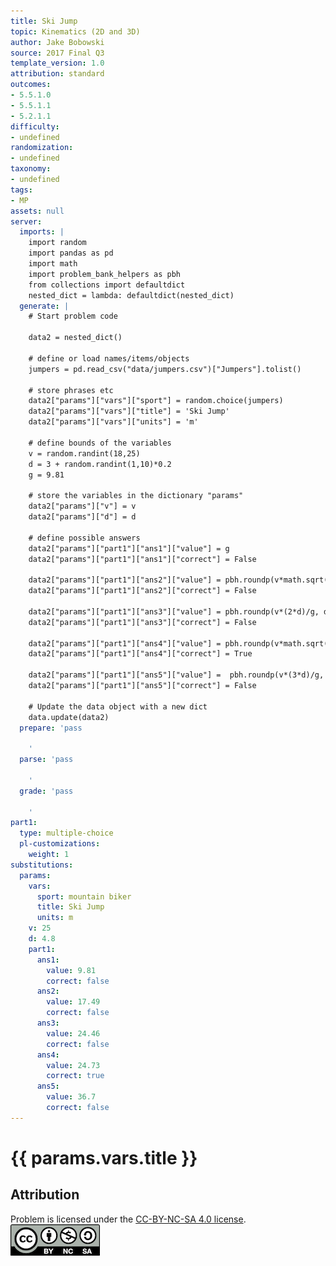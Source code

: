 ```yaml
---
title: Ski Jump
topic: Kinematics (2D and 3D)
author: Jake Bobowski
source: 2017 Final Q3
template_version: 1.0
attribution: standard
outcomes:
- 5.5.1.0
- 5.5.1.1
- 5.2.1.1
difficulty:
- undefined
randomization:
- undefined
taxonomy:
- undefined
tags:
- MP
assets: null
server:
  imports: |
    import random
    import pandas as pd
    import math
    import problem_bank_helpers as pbh
    from collections import defaultdict
    nested_dict = lambda: defaultdict(nested_dict)
  generate: |
    # Start problem code

    data2 = nested_dict()

    # define or load names/items/objects
    jumpers = pd.read_csv("data/jumpers.csv")["Jumpers"].tolist()

    # store phrases etc
    data2["params"]["vars"]["sport"] = random.choice(jumpers)
    data2["params"]["vars"]["title"] = 'Ski Jump'
    data2["params"]["vars"]["units"] = 'm'

    # define bounds of the variables
    v = random.randint(18,25)
    d = 3 + random.randint(1,10)*0.2
    g = 9.81

    # store the variables in the dictionary "params"
    data2["params"]["v"] = v
    data2["params"]["d"] = d

    # define possible answers
    data2["params"]["part1"]["ans1"]["value"] = g
    data2["params"]["part1"]["ans1"]["correct"] = False

    data2["params"]["part1"]["ans2"]["value"] = pbh.roundp(v*math.sqrt(d/g), decimals=2)
    data2["params"]["part1"]["ans2"]["correct"] = False

    data2["params"]["part1"]["ans3"]["value"] = pbh.roundp(v*(2*d)/g, decimals=2)
    data2["params"]["part1"]["ans3"]["correct"] = False

    data2["params"]["part1"]["ans4"]["value"] = pbh.roundp(v*math.sqrt((2*d)/g), decimals=2)
    data2["params"]["part1"]["ans4"]["correct"] = True

    data2["params"]["part1"]["ans5"]["value"] =  pbh.roundp(v*(3*d)/g, decimals=2)
    data2["params"]["part1"]["ans5"]["correct"] = False

    # Update the data object with a new dict
    data.update(data2)
  prepare: 'pass

    '
  parse: 'pass

    '
  grade: 'pass

    '
part1:
  type: multiple-choice
  pl-customizations:
    weight: 1
substitutions:
  params:
    vars:
      sport: mountain biker
      title: Ski Jump
      units: m
    v: 25
    d: 4.8
    part1:
      ans1:
        value: 9.81
        correct: false
      ans2:
        value: 17.49
        correct: false
      ans3:
        value: 24.46
        correct: false
      ans4:
        value: 24.73
        correct: true
      ans5:
        value: 36.7
        correct: false
---
```

# {{ params.vars.title }}

## Attribution

Problem is licensed under the [CC-BY-NC-SA 4.0 license](https://creativecommons.org/licenses/by-nc-sa/4.0/).
![The Creative Commons 4.0 license requiring attribution-BY, non-commercial-NC, and share-alike-SA license.](https://raw.githubusercontent.com/firasm/bits/master/by-nc-sa.png)